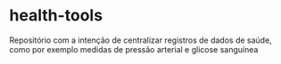 # health-tools
Repositório com a intenção de centralizar registros de dados de saúde, como por exemplo medidas de pressão arterial e glicose sanguínea
